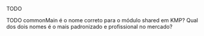 TODO

TODO commonMain é o nome correto para o módulo shared em KMP? Qual dos dois nomes é o mais padronizado e profissional no mercado?